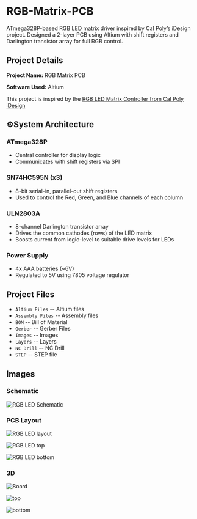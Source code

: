 # RGB-Matrix-PCB
ATmega328P-based RGB LED matrix driver inspired by Cal Poly’s iDesign project. Designed a 2-layer PCB using Altium with shift registers and Darlington transistor array for full RGB control.

## Project Details

**Project Name:** RGB Matrix PCB

**Software Used:** Altium

This project is inspired by the [RGB LED Matrix Controller from Cal Poly iDesign](https://idesign.calpoly.edu/student-projects/rgb-led-matrix-controller)

## ⚙System Architecture

### ATmega328P
- Central controller for display logic  
- Communicates with shift registers via SPI  

### SN74HC595N (x3)
- 8-bit serial-in, parallel-out shift registers  
- Used to control the Red, Green, and Blue channels of each column  


### ULN2803A
- 8-channel Darlington transistor array  
- Drives the common cathodes (rows) of the LED matrix  
- Boosts current from logic-level to suitable drive levels for LEDs  

### Power Supply
- 4x AAA batteries (~6V)  
- Regulated to 5V using 7805 voltage regulator

## Project Files
- `Altium Files` -- Altium files
- `Assembly Files` -- Assembly files
- `BOM` -- Bill of Material
- `Gerber` -- Gerber Files
- `Images` -- Images
- `Layers` -- Layers
- `NC Drill` -- NC Drill
- `STEP` -- STEP file
  

## Images

### Schematic
![RGB LED Schematic](https://github.com/user-attachments/assets/0740f46d-9db9-4f8e-9619-4a2f0f678648)

### PCB Layout
![RGB LED layout](https://github.com/user-attachments/assets/2c7009ba-868a-4963-a3ea-62bf7984103e)

![RGB LED top](https://github.com/user-attachments/assets/327258ca-8b2e-4dd2-b579-2781df0beecb)

![RGB LED bottom](https://github.com/user-attachments/assets/4e162e02-d425-40e6-b2dd-aa97b97c3894)

### 3D
![Board](https://github.com/user-attachments/assets/747abe26-e6c6-4825-b3b6-8a10b78c6ffa)

![top](https://github.com/user-attachments/assets/c6aefc5e-977a-442b-b4c6-0f63d9d4744f)

![bottom](https://github.com/user-attachments/assets/316b67ef-e19b-4007-8380-cf086b0c3231)

